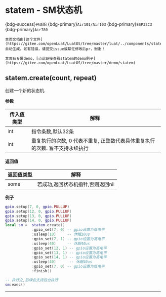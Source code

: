 # statem - SM状态机

{bdg-success}`已适配` {bdg-primary}`Air101/Air103` {bdg-primary}`ESP32C3` {bdg-primary}`Air780`

```{note}
本页文档由[这个文件](https://gitee.com/openLuat/LuatOS/tree/master/luat/../components/statem/luat_lib_statem.c)自动生成。如有错误，请提交issue或帮忙修改后pr，谢谢！
```

```{tip}
本库有专属demo，[点此链接查看statem的demo例子](https://gitee.com/openLuat/LuatOS/tree/master/demo/statem)
```

## statem.create(count, repeat)

创建一个新的状态机.

**参数**

|传入值类型|解释|
|-|-|
|int|指令条数,默认32条|
|int|重复执行的次数, 0 代表不重复, 正整数代表具体重复执行的次数. 暂不支持永续执行|

**返回值**

|返回值类型|解释|
|-|-|
|some|若成功,返回状态机指针,否则返回nil|

**例子**

```lua
gpio.setup(7, 0, gpio.PULLUP)
gpio.setup(12, 0, gpio.PULLUP)
gpio.setup(13, 0, gpio.PULLUP)
gpio.setup(14, 0, gpio.PULLUP)
local sm =  statem.create()
            :gpio_set(7, 0) -- gpio设置为低电平
            :usleep(10)     -- 休眠10us
            :gpio_set(7, 1) -- gpio设置为高电平
            :usleep(40)     -- 休眠40us
            :gpio_set(12, 1) -- gpio设置为高电平
            :gpio_set(13, 1) -- gpio设置为高电平
            :gpio_set(14, 1) -- gpio设置为高电平
            :usleep(40)      -- 休眠40us
            :gpio_set(7, 0) -- gpio设置为低电平
            :finish()

-- 执行之,后续会支持后台执行
sm:exec()

```

---

